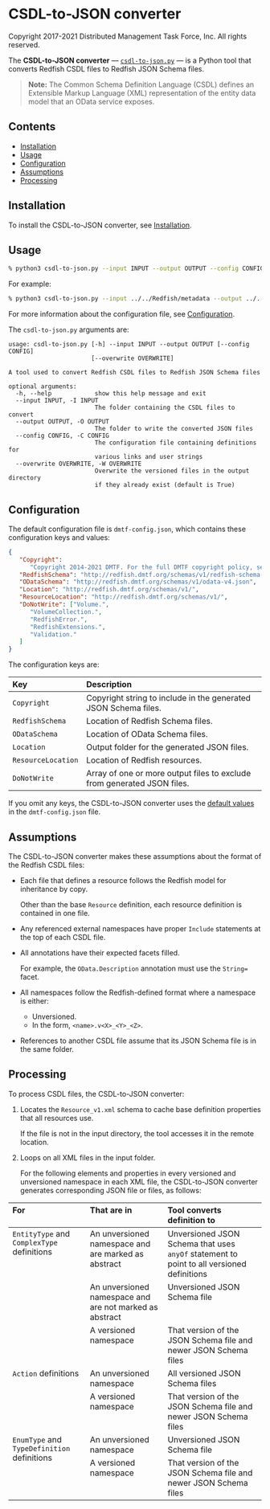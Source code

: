 # CSDL-to-JSON converter

Copyright 2017-2021 Distributed Management Task Force, Inc. All rights reserved.

The **CSDL-to-JSON converter** &mdash; [`csdl-to-json.py`](csdl-to-json.py) &mdash; is a Python tool that converts Redfish CSDL files to Redfish JSON Schema files.

> **Note:** The Common Schema Definition Language (CSDL) defines an Extensible Markup Language (XML) representation of the entity data model that an OData service exposes.

## Contents

* [Installation](#installation)
* [Usage](#usage)
* [Configuration](#configuration)
* [Assumptions](#assumptions)
* [Processing](#processing)

## Installation

To install the CSDL-to-JSON converter, see [Installation](https://github.com/DMTF/Redfish-Tools#installation "https://github.com/DMTF/Redfish-Tools#installation").

## Usage

```bash
% python3 csdl-to-json.py --input INPUT --output OUTPUT --config CONFIG
```

For example:

```bash
% python3 csdl-to-json.py --input ../../Redfish/metadata --output ../../Redfish/json-schema/ --config dmtf-config.json
```

For more information about the configuration file, see [Configuration](#configuration).

The `csdl-to-json.py` arguments are:

```text
usage: csdl-to-json.py [-h] --input INPUT --output OUTPUT [--config CONFIG]
                       [--overwrite OVERWRITE]

A tool used to convert Redfish CSDL files to Redfish JSON Schema files

optional arguments:
  -h, --help            show this help message and exit
  --input INPUT, -I INPUT
                        The folder containing the CSDL files to convert
  --output OUTPUT, -O OUTPUT
                        The folder to write the converted JSON files
  --config CONFIG, -C CONFIG
                        The configuration file containing definitions for
                        various links and user strings
  --overwrite OVERWRITE, -W OVERWRITE
                        Overwrite the versioned files in the output directory
                        if they already exist (default is True)
```

## Configuration

The default configuration file is `dmtf-config.json`, which contains these configuration keys and values:

<a id="default-values"></a>
```json
{
   "Copyright":
      "Copyright 2014-2021 DMTF. For the full DMTF copyright policy, see http://www.dmtf.org/about/policies/copyright",
   "RedfishSchema": "http://redfish.dmtf.org/schemas/v1/redfish-schema-v1.json",
   "ODataSchema": "http://redfish.dmtf.org/schemas/v1/odata-v4.json",
   "Location": "http://redfish.dmtf.org/schemas/v1/",
   "ResourceLocation": "http://redfish.dmtf.org/schemas/v1/",
   "DoNotWrite": ["Volume.",
      "VolumeCollection.",
      "RedfishError.",
      "RedfishExtensions.",
      "Validation."
   ]
}
```

The configuration keys are:

| Key              | Description                                                             | 
| :--------------- | :---------------------------------------------------------------------- |
| `Copyright`      | Copyright string to include in the generated JSON Schema files.         |
| `RedfishSchema`  | Location of Redfish Schema files.                                       |
| `ODataSchema`    | Location of OData Schema files.                                         |
| `Location`       | Output folder for the generated JSON files.                             |
| `ResourceLocation` | Location of Redfish resources.                                        |
| `DoNotWrite`     | Array of one or more output files to exclude from generated JSON files. |

If you omit any keys, the CSDL-to-JSON converter uses the [default values](#default-values) in the `dmtf-config.json` file.

## Assumptions

The CSDL-to-JSON converter makes these assumptions about the format of the Redfish CSDL files:

* Each file that defines a resource follows the Redfish model for inheritance by copy.

    Other than the base `Resource` definition, each resource definition is contained in one file.
* Any referenced external namespaces have proper `Include` statements at the top of each CSDL file.
* All annotations have their expected facets filled.

    For example, the `OData.Description` annotation must use the `String=` facet.
* All namespaces follow the Redfish-defined format where a namespace is either:

    * Unversioned.
    * In the form, `<name>.v<X>_<Y>_<Z>`.
* References to another CSDL file assume that its JSON Schema file is in the same folder.

## Processing

To process CSDL files, the CSDL-to-JSON converter:

1. Locates the `Resource_v1.xml` schema to cache base definition properties that all resources use.

    If the file is not in the input directory, the tool accesses it in the remote location.
1. Loops on all XML files in the input folder.

    For the following elements and properties in every versioned and unversioned namespace in each XML file, the CSDL-to-JSON converter generates corresponding JSON file or files, as follows:

<table>
  <thead>
    <tr>
      <th align="left" valign="top">For</th>
      <th align="left" valign="top">That are in</th>
      <th align="left" valign="top">Tool&nbsp;converts definition to</th>
    </tr>
  </thead>
  <tbody>
    <tr>
      <td align="left" valign="top" rowspan="3"><code>EntityType</code> and <code>ComplexType</code> definitions</td>
      <td align="left" valign="top">An unversioned namespace and are marked as abstract</td>
      <td align="left" valign="top">Unversioned JSON Schema that uses <code>anyOf</code> statement to point to all versioned definitions</td>
    </tr>
    <tr>
      <td align="left" valign="top">An unversioned namespace and are not marked as abstract</td>
      <td align="left" valign="top">Unversioned JSON Schema file</td>
    </tr>
    <tr>
      <td align="left" valign="top">A versioned namespace</td>
      <td align="left" valign="top">That version of the JSON Schema file and newer JSON Schema files</td>
    </tr>
    <tr>
      <td align="left" valign="top" rowspan="2"><code>Action</code> definitions</td>
      <td align="left" valign="top">An unversioned namespace</td>
      <td align="left" valign="top">All versioned JSON Schema files</td>
    </tr>
    <tr>
      <td align="left" valign="top">A versioned namespace</td>
      <td align="left" valign="top">That version of the JSON Schema file and newer JSON Schema files</td>
    </tr>
    <tr>
      <td align="left" valign="top" rowspan="2"><code>EnumType</code> and <code>TypeDefinition</code> definitions</td>
      <td align="left" valign="top">An unversioned namespace</td>
      <td align="left" valign="top">Unversioned JSON Schema file</td>
    </tr>
    <tr>
      <td align="left" valign="top">A versioned namespace</td>
      <td align="left" valign="top">That version of the JSON Schema file and newer JSON Schema files</td>
    </tr>
  </tbody>
</table>
<!--     <table>
      <col width="40%">
      <col width="20%">
      <col width="40%">
      <thead>
        <tr>
          <th align="left" valign="top">For&nbsp;every</th>
          <th align="left" valign="top">In namespace of type</th>
          <th align="left" valign="top">Marked abstract</th>
          <th align="left" valign="top">Tool&nbsp;generates JSON file of type</th>
        </tr>
      </thead>
      <tbody>
        <tr>
          <td align="left" valign="top"><code>EntityType</code> element</td>
          <td align="left" valign="top">Versioned</td>
          <td align="left" valign="top">Yes</td>
          <td align="left" valign="top">Unversioned that uses <code>anyOf</code> statement to point to all JSON file versions</td>
        </tr>
        <tr>
          <td align="left" valign="top"><code>EntityType</code> element</td>
          <td align="left" valign="top">Unversioned</td>
          <td align="left" valign="top">No</td>
          <td align="left" valign="top">Unversioned</td>
        </tr>
        <tr>
          <td align="left" valign="top"><code>EntityType</code> element</td>
          <td align="left" valign="top" colspan="2">Versioned</td>
          <td align="left" valign="top">Current and newer versions</td>
        </tr>
        <tr>
          <td align="left" valign="top"><code>ComplexType</code> element</td>
          <td align="left" valign="top">Versioned</td>
          <td align="left" valign="top">Yes</td>
          <td align="left" valign="top">Unversioned that uses <code>anyOf</code> statement to point to all JSON file versions</td>
        </tr>
        <tr>
          <td align="left" valign="top"><code>ComplexType</code> element</td>
          <td align="left" valign="top">Unversioned</td>
          <td align="left" valign="top">No</td>
          <td align="left" valign="top">Unversioned</td>
        </tr>
        <tr>
          <td align="left" valign="top"><code>ComplexType</code> element</td>
          <td align="left" valign="top" colspan="2">Versioned </td>
          <td align="left" valign="top">Current and newer versions</td>
        </tr>
        <tr>
          <td align="left" valign="top"><code>Action</code> property</td>
          <td align="left" valign="top" colspan="2">Unversioned</td>
          <td align="left" valign="top">All versions</td>
        </tr>
        <tr>
          <td align="left" valign="top"><code>Action</code> property</td>
          <td align="left" valign="top" colspan="2">Versioned</td>
          <td align="left" valign="top">Current and newer versions</td>
        </tr>
        <tr>
          <td align="left" valign="top"><code>EnumType</code>&nbsp;element</td>
          <td align="left" valign="top" colspan="2">Unversioned</td>
          <td align="left" valign="top">Unversioned</td>
        </tr>
        <tr>
          <td align="left" valign="top"><code>EnumType</code>&nbsp;element</td>
          <td align="left" valign="top" colspan="2">Versioned</td>
          <td align="left" valign="top">Current and newer versions</td>
        </tr>
        <tr>
          <td align="left" valign="top"><code>TypeDefinition</code>&nbsp;element</td>
          <td align="left" valign="top" colspan="2">Unversioned</td>
          <td align="left" valign="top">Unversioned</td>
        </tr>
        <tr>
          <td align="left" valign="top"><code>TypeDefinition</code>&nbsp;element</td>
          <td align="left" valign="top" colspan="2">Versioned</td>
          <td align="left" valign="top">Current and newer versions</td>
        </tr>
      </tbody>
    </table> -->